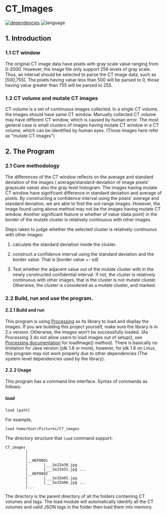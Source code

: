 # CT_Images

[![dependencies](https://img.shields.io/badge/Dependencies-Processing_2.x-blue)](https://processing.org/)
![language](https://img.shields.io/badge/Language-Java-red)

## 1. Introduction

### 1.1 CT window

The original CT image data have pixels with gray scale value ranging from 0-2000. However, the image file only support
256 levels of gray scale. Thus, an interval should be selected to parse the CT image data, such as [500,755]. The pixels
having value less than 500 will be parsed to 0, those having value greater than 755 will be parsed to 255.

### 1.2 CT volume and mutate CT images

CT-volume is a set of continuous images collected. In a single CT volume, the images should have same CT window.
Manually collected CT volume may have different CT window, which is caused by human error. The most general case is
small clusters of images having mutate CT window in a CT volume, which can be identified by human eyes. (Those images
here refer as "mutate CT images")

## 2. The Program

### 2.1 Core methodology

The differences of the CT window reflects on the average and standard deviation of the images (
average/standard-deviation of image pixels' grayscale value) also the gray level histogram. The images having mutate CT
window have significant difference in standard deviation and average of pixels. By constructing a confidence interval
using the pixels' average and standard deviation, we are able to find the out-range images. However, the image found
using above method may not be the images having mutate CT window. Another significant feature is whether of value (data
point) in the border of the mutate cluster is relatively continuous with other images.

Steps taken to judge whether the selected cluster is relatively continuous with other images:

1. calculate the standard deviation inside the cluster.

2. construct a confidence interval using the standard deviation and the border value. That is [border value +- sd]

3. Test whether the adjacent value out of the mutate cluster with in the newly constructed confidential interval. If
   not, the cluster is relatively continuous with other images, that is the cluster is not mutate cluster. Otherwise,
   the cluster is considered as a mutate cluster, and marked.

### 2.2 Build, run and use the program.

#### 2.2.1 Build and run

This program is using [Processing](https://processing.org/) as its library to load and display the images. If you are
building this project yourself, make sure the library is in 2.x version. Otherwise, the images won't be successfully
loaded.
(As Processing 3 do not allow users to load images out of setup(),
see [Processing documentation](https://processing.org/reference/loadImage_.html) for loadImage() method). There is
basically no limitation for Java version (jdk 1.8 or more), however, for jdk 1.8 on Linux, this program may not work
properly due to other dependencies (The system-level dependencies used by the library).

#### 2.2.2 Usage

This program has a command line interface. Syntax of commands as follows:

##### load

```
load [path] 
```

For example,

```
load home/User/Pictures/CT_images
```
The directory structure that `load` command support: 
```
CT_images 
         |
         |
         |__HEP0001
         |       |___Se2Im30.jpg
         |       |___Se2Im31.jpg ...
         |__HEP0002
         |       |___Se3Im05.jpg
         |       |___Se3Im06.jpg ...
         |...
```
The directory is the parent directory of all the folders containing CT volumes and tags. 
The load module will automatically identify all the CT volumes and valid JSON tags in the folder
then load them into memory.

#####  






